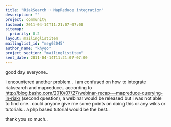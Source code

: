 ```yaml
---
title: "RiakSearch + MapReduce integration"
description: ""
project: community
lastmod: 2011-04-14T11:21:07-07:00
sitemap:
  priority: 0.2
layout: mailinglistitem
mailinglist_id: "msg03045"
author_name: "khyqo"
project_section: "mailinglistitem"
sent_date: 2011-04-14T11:21:07-07:00
---
```



good day everyone.. 

i encountered another problem.. i am confused on how to integrate riaksearch 
and mapreduce.. according to 
http://blog.basho.com/2010/07/27/webinar-recap---mapreduce-querying-in-riak/ 
(second question), a webinar would be released but i was not able to find one.. 
could anyone give me some points on doing this or any wikis or tutorials.. a 
php based tutorial would be the best.. 

thank you so much..

